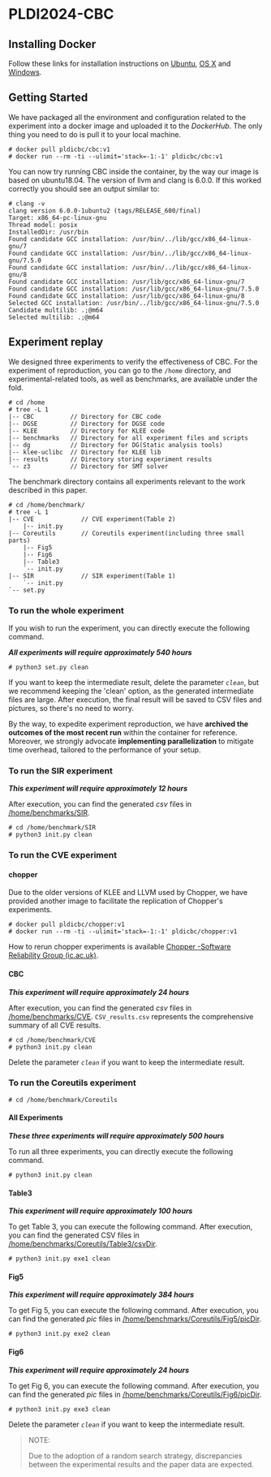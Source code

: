 # PLDI2024-CBC

## Installing Docker

Follow these links for installation instructions on [Ubuntu](https://docs.docker.com/engine/install/ubuntu/), [OS X](https://docs.docker.com/installation/mac/) and [Windows](https://docs.docker.com/installation/windows/).

## Getting Started 

We have packaged all the environment and configuration related to the experiment into a docker image and uploaded it to the *DockerHub*. The only thing you need to do is pull it to your local machine.

```
# docker pull pldicbc/cbc:v1
# docker run --rm -ti --ulimit='stack=-1:-1' pldicbc/cbc:v1
```

You can now try running CBC inside the container, by the way our image is based on ubuntu18.04. The version of llvm and clang is 6.0.0. If this worked correctly you should see an output similar to:

```
# clang -v
clang version 6.0.0-1ubuntu2 (tags/RELEASE_600/final)
Target: x86_64-pc-linux-gnu
Thread model: posix
InstalledDir: /usr/bin
Found candidate GCC installation: /usr/bin/../lib/gcc/x86_64-linux-gnu/7
Found candidate GCC installation: /usr/bin/../lib/gcc/x86_64-linux-gnu/7.5.0
Found candidate GCC installation: /usr/bin/../lib/gcc/x86_64-linux-gnu/8
Found candidate GCC installation: /usr/lib/gcc/x86_64-linux-gnu/7
Found candidate GCC installation: /usr/lib/gcc/x86_64-linux-gnu/7.5.0
Found candidate GCC installation: /usr/lib/gcc/x86_64-linux-gnu/8
Selected GCC installation: /usr/bin/../lib/gcc/x86_64-linux-gnu/7.5.0
Candidate multilib: .;@m64
Selected multilib: .;@m64
```

## Experiment replay

We designed three experiments to verify the effectiveness of CBC. For the experiment of reproduction, you can go to the ```/home``` directory, and experimental-related tools, as well as benchmarks, are available under the fold.

```
# cd /home
# tree -L 1
|-- CBC          // Directory for CBC code
|-- DGSE         // Directory for DGSE code
|-- KLEE         // Directory for KLEE code
|-- benchmarks   // Directory for all experiment files and scripts
|-- dg           // Directory for DG(Static analysis tools)
|-- klee-uclibc  // Directory for KLEE lib
|-- results      // Directory storing experiment results
`-- z3           // Directory for SMT solver
```

The benchmark directory contains all experiments relevant to the work described in this paper.

```
# cd /home/benchmark/
# tree -L 1
|-- CVE             // CVE experiment(Table 2) 
	|-- init.py
|-- Coreutils       // Coreutils experiment(including three small parts)
	|-- Fig5
	|-- Fig6
	|-- Table3
	`-- init.py
|-- SIR             // SIR experiment(Table 1)
	`-- init.py
`-- set.py
```

### To run the whole experiment

If you wish to run the experiment, you can directly execute the following command.

***All experiments will require approximately 540 hours***

```
# python3 set.py clean
```

If you want to keep the intermediate result, delete the parameter *`clean`*, but we recommend keeping the 'clean' option, as the generated intermediate files are large. After execution, the final result will be saved to  CSV files and pictures, so there's no need to worry.

By the way, to expedite experiment reproduction, we have **archived the outcomes of the most recent run** within the container for reference. Moreover, we strongly advocate **implementing parallelization** to mitigate time overhead, tailored to the performance of your setup.

### To run the **SIR** experiment

***This experiment will require approximately 12 hours***

After execution, you can find the generated *csv* files in <u>/home/benchmarks/SIR</u>.

```
# cd /home/benchmark/SIR
# python3 init.py clean
```

### To run the **CVE** experiment

#### chopper

Due to the older versions of KLEE and LLVM used by Chopper, we have provided another image to facilitate the replication of Chopper's experiments.

```
# docker pull pldicbc/chopper:v1
# docker run --rm -ti --ulimit='stack=-1:-1' pldicbc/chopper:v1
```

How to rerun chopper experiments is available [Chopper -Software Reliability Group (ic.ac.uk)](https://srg.doc.ic.ac.uk/projects/chopper/artifact.html).

#### CBC

***This experiment will require approximately 24 hours***

After execution, you can find the generated *csv* files in <u>/home/benchmarks/CVE</u>. `CSV_results.csv` represents the comprehensive summary of all CVE results.

```
# cd /home/benchmark/CVE
# python3 init.py clean
```

Delete the parameter *`clean`* if you want to keep the intermediate result.

### To run the **Coreutils** experiment

```
# cd /home/benchmark/Coreutils
```

#### All Experiments

***These three experiments will require approximately 500 hours***

To run all three experiments, you can directly execute the following command.

```
# python3 init.py clean
```

#### Table3

***This experiment will require approximately 100 hours***

To get Table 3, you can execute the following command. After execution, you can find the generated CSV files in <u>/home/benchmarks/Coreutils/Table3/csvDir</u>.

```
# python3 init.py exe1 clean
```

#### Fig5

***This experiment will require approximately 384 hours***

To get Fig 5, you can execute the following command. After execution, you can find the generated *pic* files in <u>/home/benchmarks/Coreutils/Fig5/picDir</u>.

```
# python3 init.py exe2 clean
```

#### Fig6

***This experiment will require approximately 24 hours***

To get Fig 6, you can execute the following command. After execution, you can find the generated *pic* files in <u>/home/benchmarks/Coreutils/Fig6/picDir</u>.

```
# python3 init.py exe3 clean
```

Delete the parameter *`clean`* if you want to keep the intermediate result.

> NOTE:
>
> Due to the adoption of a random search strategy, discrepancies between the experimental results and the paper data are expected.

